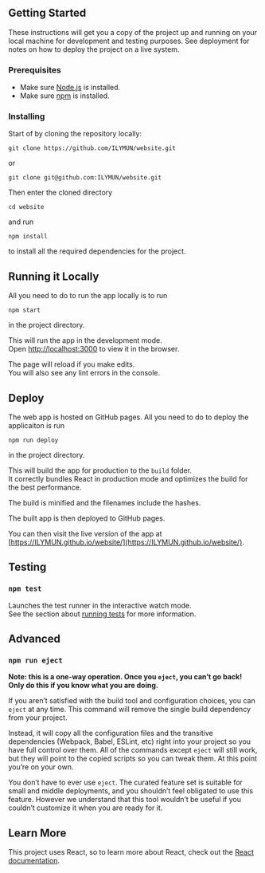 ## Getting Started

These instructions will get you a copy of the project up and running on your local machine for development and testing purposes. See deployment for notes on how to deploy the project on a live system.

### Prerequisites
- Make sure [Node.js](https://nodejs.org) is installed.
- Make sure [npm](https://www.npmjs.com/get-npm) is installed.

### Installing

Start of by cloning the repository locally:
```
git clone https://github.com/ILYMUN/website.git
```
or
```
git clone git@github.com:ILYMUN/website.git
```

Then enter the cloned directory
```
cd website
```
and run
```
npm install
```
to install all the required dependencies for the project.

## Running it Locally

All you need to do to run the app locally is to run
```
npm start
```
in the project directory.

This will run the app in the development mode.<br>
Open [http://localhost:3000](http://localhost:3000) to view it in the browser.

The page will reload if you make edits.<br>
You will also see any lint errors in the console.

## Deploy

The web app is hosted on GitHub pages. All you need to do to deploy the applicaiton is run
```
npm run deploy
```
in the project directory.

This will build the app for production to the `build` folder.<br>
It correctly bundles React in production mode and optimizes the build for the best performance.

The build is minified and the filenames include the hashes.<br>

The built app is then deployed to GitHub pages.

You can then visit the live version of the app at [https://ILYMUN.github.io/website/](https://ILYMUN.github.io/website/).

## Testing

### `npm test`

Launches the test runner in the interactive watch mode.<br>
See the section about [running tests](https://facebook.github.io/create-react-app/docs/running-tests) for more information.

## Advanced

### `npm run eject`

**Note: this is a one-way operation. Once you `eject`, you can’t go back! Only do this if you know what you are doing.**

If you aren’t satisfied with the build tool and configuration choices, you can `eject` at any time. This command will remove the single build dependency from your project.

Instead, it will copy all the configuration files and the transitive dependencies (Webpack, Babel, ESLint, etc) right into your project so you have full control over them. All of the commands except `eject` will still work, but they will point to the copied scripts so you can tweak them. At this point you’re on your own.

You don’t have to ever use `eject`. The curated feature set is suitable for small and middle deployments, and you shouldn’t feel obligated to use this feature. However we understand that this tool wouldn’t be useful if you couldn’t customize it when you are ready for it.

## Learn More

This project uses React, so to learn more about React, check out the [React documentation](https://reactjs.org/).
